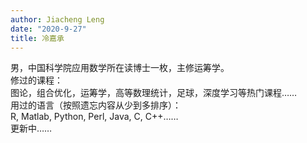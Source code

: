 ```yaml
---
author: Jiacheng Leng 
date: "2020-9-27"
title: 冷嘉承
---
```


男，中国科学院应用数学所在读博士一枚，主修运筹学。\
修过的课程：\
图论，组合优化，运筹学，高等数理统计，足球，深度学习等热门课程……\
用过的语言（按照遗忘内容从少到多排序）：\
R, Matlab, Python, Perl, Java, C, C++……\
更新中……